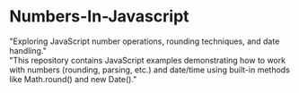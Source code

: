 # Numbers-In-Javascript
"Exploring JavaScript number operations, rounding techniques, and date handling."
<br>
"This repository contains JavaScript examples demonstrating how to work with numbers (rounding, parsing, etc.) and date/time using built-in methods like Math.round() and new Date()."
